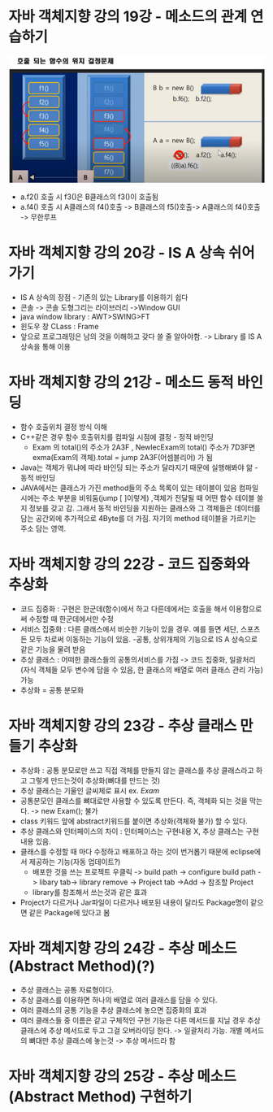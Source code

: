 # 자바 객체지향 강의 19강 - 메소드의 관계 연습하기
![자바 객체지향 강의 19강 - 메소드의 관계 연습하기1](./img/JavaOOP19_1.png)
* a.f2() 호출 시 f3()은 B클래스의 f3()이 호출됨
* a.f4() 호출 시 A클래스의 f4()호출 -> B클래스의 f5()호출-> A클래스의 f4()호출 -> 무한루프

# 자바 객체지향 강의 20강 - IS A 상속 쉬어가기
*  IS A 상속의 장점 - 기존의 있는 Library를 이용하기 쉽다
*  콘솔 -> 콘솔 도형그리는 라이브러리 ->Window GUI
*  java window library : AWT>SWING>FT
*  윈도우 창 CLass : Frame
*  앞으로 프로그래밍은 남의 것을 이해하고 갖다 쓸 줄 알아야함. -> Library 를  IS A 상속을 통해 이용

# 자바 객체지향 강의 21강 - 메소드 동적 바인딩
* 함수 호출위치 결정 방식 이해 
* C++같은 경우 함수 호출위치를 컴파일 시점에 결정 - 정적 바인딩
   * Exam 의 total()의 주소가 2A3F ,   NewlecExam의 total() 주소가 7D3F면  exma(Exam의 객체).total = jump 2A3F(어셈블리어) 가 됨
* Java는 객체가 뭐냐에 따라 바인딩 되는 주소가 달라지기 때문에 실행해봐야 앎 - 동적 바인딩
* JAVA에서는 클래스가 가진 method들의 주소 목록이 있는 테이블이 있음 컴파일 시에는 주소 부분을 비워둠(jump [ ]이렇게) ,객체가 전달될 때 어떤 함수 테이블 쓸지 정보를 갖고 감. 그래서 동적 바인딩을 지원하는 클래스와 그 객체들은 데이터를 담는 공간외에 추가적으로 4Byte를 더 가짐. 자기의 method 테이블을 가르키는 주소 담는 영역.

# 자바 객체지향 강의 22강 - 코드 집중화와 추상화
* 코드 집중화 : 구현은 한군데(함수)에서 하고 다른데에서는 호출을 해서 이용함으로써 수정할 때 한군데에서만 수정
* 서비스 집중화 : 다른 클래스에서 비슷한 기능이 있을 경우. 예를 들면 세단, 스포츠 든 모두 차로써 이동하는 기능이 있음. -공통, 상위개체의 기능으로 IS A 상속으로 같은 기능을 물려 받음
* 추상 클래스 : 어떠한 클래스들의 공통의서비스를 가짐 -> 코드 집중화, 일괄처리(자식 객체들 모두 변수에 담을 수 있음, 한 클래스의 배열로 여러 클래스 관리 가능)가능
* 추상화 = 공통 분모화

# 자바 객체지향 강의 23강 - 추상 클래스 만들기 추상화
* 추상화 : 공통 분모로만 쓰고 직접 객체를 만들지 않는 클래스를 추상 클래스라고 하고 그렇게 만드는것이 추상화(뼈대를 만드는 것)
* 추상 클래스는 기울인 글씨체로 표시  ex. *Exam*
* 공통분모인 클래스를 뼈대로만 사용할 수 있도록 만든다. 즉, 객체화 되는 것을 막는다. -> new Exam(); 불가
* class 키워드 앞에 abstract키워드를 붙이면 추상화(객체화 불가) 할 수 있다.
* 추상 클래스와 인터페이스의 차이 : 인터페이스는 구현내용 X, 추상 클래스는 구현내용 있음.
* 클래스를 수정할 때 마다 수정하고 배포하고 하는 것이 번거롭기 때문에 eclipse에서 제공하는 기능(자동 업데이트?)
   * 배포한 것을 쓰는 프로젝트 우클릭 -> build path -> configure build path -> libary tab-> library remove -> Project tab ->Add -> 참조할 Project
   * library를 참조해서 쓰는것과 같은 효과 
* Project가 다르거나 Jar파일이 다르거나 배포된 내용이 달라도 Package명이 같으면 같은 Package에 있다고 봄

# 자바 객체지향 강의 24강 - 추상 메소드(Abstract Method)(?)
* 추상 클래스는 공통 자료형이다.
* 추상 클래스를 이용하면 하나의 배열로 여러 클래스를 담을 수 있다.
* 여러 클래스의 공통 기능을 추상 클래스에 놓으면 집중화의 효과
* 여러 클래스들 중 이름은 같고 구체적인 구현 기능은 다른 메서드를 지닐 경우 추상 클래스에 추상 메서드로 두고 그걸 오버라이딩 한다. -> 일괄처리 가능. 개별 메서드의 뼈대만 추상 클래스에 놓는것 -> 추상 메서드라 함
 
 # 자바 객체지향 강의 25강 - 추상 메소드(Abstract Method) 구현하기
